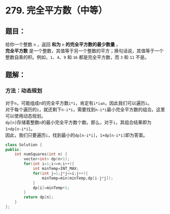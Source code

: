 # 279. 完全平方数（中等）
## 题目：
给你一个整数 `n` ，返回 **和为** `n` **的完全平方数的最少数量** 。\
**完全平方数** 是一个整数，其值等于另一个整数的平方；换句话说，其值等于一个整数自乘的积。例如，`1`、`4`、`9` 和 `16` 都是完全平方数，而 `3` 和 `11` 不是。
## 题解：
### 方法：动态规划
对于`n`，可能组成n的完全平方数`i*i`，肯定有`i*i≤n`，因此我们可以遍历`i`。\
对于每个遍历的`i`，就还剩下`n-i*i`，需要找到`n-i*i`最小完全平方数的组合。这里可以使用动态规划。\
`dp[n]`存储着整数`n`的最小完全平方数个数。那么，对于`i`，其组合结果即为`1+dp[n-i*i]`。\
因此，我们只要遍历`i`，找到最小的`dp[n-i*i]`，`1+dp[n-i*i]`即为答案。
```c++
class Solution {
public:
    int numSquares(int n) {
        vector<int> dp(n+1);
        for(int i=1;i<=n;i++){
            int minTemp=INT_MAX;
            for(int j=1;j*j<=i;j++){
                minTemp=min(minTemp,dp[i-j*j]);
            }
            dp[i]=minTemp+1;
        }
        return dp[n];
    }
};
```
